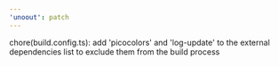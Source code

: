 ```yaml
---
'unoout': patch
---
```


chore(build.config.ts): add 'picocolors' and 'log-update' to the external dependencies list to exclude them from the build process
